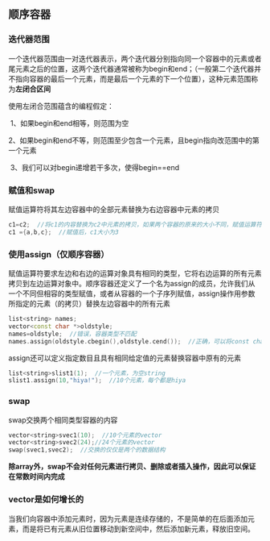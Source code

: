 ## 顺序容器

### 迭代器范围

一个迭代器范围由一对迭代器表示，两个迭代器分别指向同一个容器中的元素或者尾元素之后的位置，这两个迭代器通常被称为begin和end；（一般第二个迭代器并不指向容器的最后一个元素，而是最后一个元素的下一个位置），这种元素范围称为**左闭合区间**

使用左闭合范围蕴含的编程假定：

​	1、如果begin和end相等，则范围为空

​	2、如果begin和end不等，则范围至少包含一个元素，且begin指向改范围中的第一个元素

​	3、我们可以对begin递增若干多次，使得begin==end

### 赋值和swap

赋值运算符将其左边容器中的全部元素替换为右边容器中元素的拷贝

```c++
c1=c2;  //将c1的内容替换为c2中元素的拷贝，如果两个容器的原来的大小不同，赋值运算符后两者的大小都与右边容器的原大小相同
c1 ={a,b,c};  //赋值后，c1大小为3
```

### 使用assign（仅顺序容器）

赋值运算符要求左边和右边的运算对象具有相同的类型，它将右边运算的所有元素拷贝到左边运算对象中。顺序容器还定义了一个名为assign的成员，允许我们从一个不同但相容的类型赋值，或者从容器的一个子序列赋值，assign操作用参数所指定的元素（的拷贝）替换左边容器中的所有元素

```c++
list<string> names;
vector<const char *>oldstyle;
names=oldstyle;  //错误，容器类型不匹配
names.assign(oldstyle.cbegin(),oldstyle.cend());  //正确，可以将const char * 转换为string
```

assign还可以定义指定数目且具有相同给定值的元素替换容器中原有的元素

```c++
list<string>slist1(1);  //一个元素，为空string
slist1.assign(10,"hiya!");  //10个元素，每个都是hiya
```

### swap

swap交换两个相同类型容器的内容

```c++
vector<string>svec1(10);  //10个元素的vector
vector<string>svec2(24);//24个元素的vector
swap(svec1,svec2);  //交换的仅仅是两个的数据结构
```

**除array外，swap不会对任何元素进行拷贝、删除或者插入操作，因此可以保证在常数时间内完成**

### vector是如何增长的

当我们向容器中添加元素时，因为元素是连续存储的，不是简单的在后面添加元素，而是将已有元素从旧位置移动到新空间中，然后添加新元素，释放旧空间。

